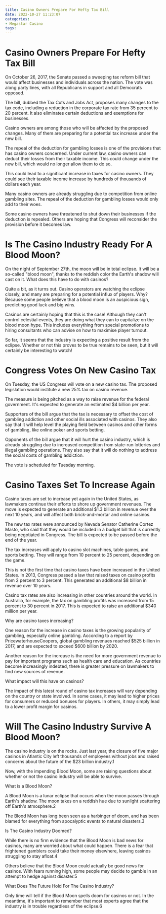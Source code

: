 ```yaml
---
title: Casino Owners Prepare For Hefty Tax Bill
date: 2022-10-27 11:23:07
categories:
- Megastar Casino
tags:
---
```



#  Casino Owners Prepare For Hefty Tax Bill

On October 26, 2017, the Senate passed a sweeping tax reform bill that would affect businesses and individuals across the nation. The vote was along party lines, with all Republicans in support and all Democrats opposed.

The bill, dubbed the Tax Cuts and Jobs Act, proposes many changes to the tax code, including a reduction in the corporate tax rate from 35 percent to 20 percent. It also eliminates certain deductions and exemptions for businesses.

Casino owners are among those who will be affected by the proposed changes. Many of them are preparing for a potential tax increase under the new bill.

The repeal of the deduction for gambling losses is one of the provisions that has casino owners concerned. Under current law, casino owners can deduct their losses from their taxable income. This could change under the new bill, which would no longer allow them to do so.

This could lead to a significant increase in taxes for casino owners. They could see their taxable income increase by hundreds of thousands of dollars each year.

Many casino owners are already struggling due to competition from online gambling sites. The repeal of the deduction for gambling losses would only add to their woes.

Some casino owners have threatened to shut down their businesses if the deduction is repealed. Others are hoping that Congress will reconsider the provision before it becomes law.

#  Is The Casino Industry Ready For A Blood Moon?

On the night of September 27th, the moon will be in total eclipse. It will be a so-called "blood moon", thanks to the reddish color the Earth's shadow will cast on it.
What does this have to do with casinos?

Quite a bit, as it turns out. Casino operators are watching the eclipse closely, and many are preparing for a potential influx of players. Why? Because some people believe that a blood moon is an auspicious sign, predicting good luck and big wins.

Casinos are certainly hoping that this is the case! Although they can't control celestial events, they are doing what they can to capitalize on the blood moon hype. This includes everything from special promotions to hiring consultants who can advise on how to maximise player turnout.

So far, it seems that the industry is expecting a positive result from the eclipse. Whether or not this proves to be true remains to be seen, but it will certainly be interesting to watch!

#  Congress Votes On New Casino Tax

On Tuesday, the US Congress will vote on a new casino tax. The proposed legislation would institute a new 25% tax on casino revenue.

The measure is being pitched as a way to raise revenue for the federal government. It's expected to generate an estimated $4 billion per year.

Supporters of the bill argue that the tax is necessary to offset the cost of gambling addiction and other social ills associated with casinos. They also say that it will help level the playing field between casinos and other forms of gambling, like online poker and sports betting.

Opponents of the bill argue that it will hurt the casino industry, which is already struggling due to increased competition from state-run lotteries and illegal gambling operations. They also say that it will do nothing to address the social costs of gambling addiction.

The vote is scheduled for Tuesday morning.

#  Casino Taxes Set To Increase Again

Casino taxes are set to increase yet again in the United States, as lawmakers continue their efforts to shore up government revenues. The move is expected to generate an additional $1.3 billion in revenue over the next 10 years, and will affect both brick-and-mortar and online casinos.

The new tax rates were announced by Nevada Senator Catherine Cortez Masto, who said that they would be included in a budget bill that is currently being negotiated in Congress. The bill is expected to be passed before the end of the year.

The tax increases will apply to casino slot machines, table games, and sports betting. They will range from 10 percent to 25 percent, depending on the game.

This is not the first time that casino taxes have been increased in the United States. In 2013, Congress passed a law that raised taxes on casino profits from 2 percent to 3 percent. This generated an additional $8 billion in revenue over 10 years.

Casino tax rates are also increasing in other countries around the world. In Australia, for example, the tax on gambling profits was increased from 15 percent to 30 percent in 2017. This is expected to raise an additional $340 million per year.

Why are casino taxes increasing?

One reason for the increase in casino taxes is the growing popularity of gambling, especially online gambling. According to a report by PricewaterhouseCoopers, global gambling revenues reached $525 billion in 2017, and are expected to exceed $600 billion by 2020.

Another reason for the increase is the need for more government revenue to pay for important programs such as health care and education. As countries become increasingly indebted, there is greater pressure on lawmakers to find new sources of revenue.

What impact will this have on casinos?

The impact of this latest round of casino tax increases will vary depending on the country or state involved. In some cases, it may lead to higher prices for consumers or reduced bonuses for players. In others, it may simply lead to a lower profit margin for casinos.

#  Will The Casino Industry Survive A Blood Moon?

The casino industry is on the rocks. Just last year, the closure of five major casinos in Atlantic City left thousands of employees without jobs and raised concerns about the future of the $23 billion industry.1

Now, with the impending Blood Moon, some are raising questions about whether or not the casino industry will be able to survive.

What is a Blood Moon?

A Blood Moon is a lunar eclipse that occurs when the moon passes through Earth's shadow. The moon takes on a reddish hue due to sunlight scattering off Earth's atmosphere.2

The Blood Moon has long been seen as a harbinger of doom, and has been blamed for everything from apocalyptic events to natural disasters.3

Is The Casino Industry Doomed?

While there is no firm evidence that the Blood Moon is bad news for casinos, many are worried about what could happen. There is a fear that frightened gamblers could take their money elsewhere, leaving casinos struggling to stay afloat.4

Others believe that the Blood Moon could actually be good news for casinos. With fears running high, some people may decide to gamble in an attempt to hedge against disaster.5

What Does The Future Hold For The Casino Industry?

Only time will tell if the Blood Moon spells doom for casinos or not. In the meantime, it's important to remember that most experts agree that the industry is in trouble regardless of the eclipse.6